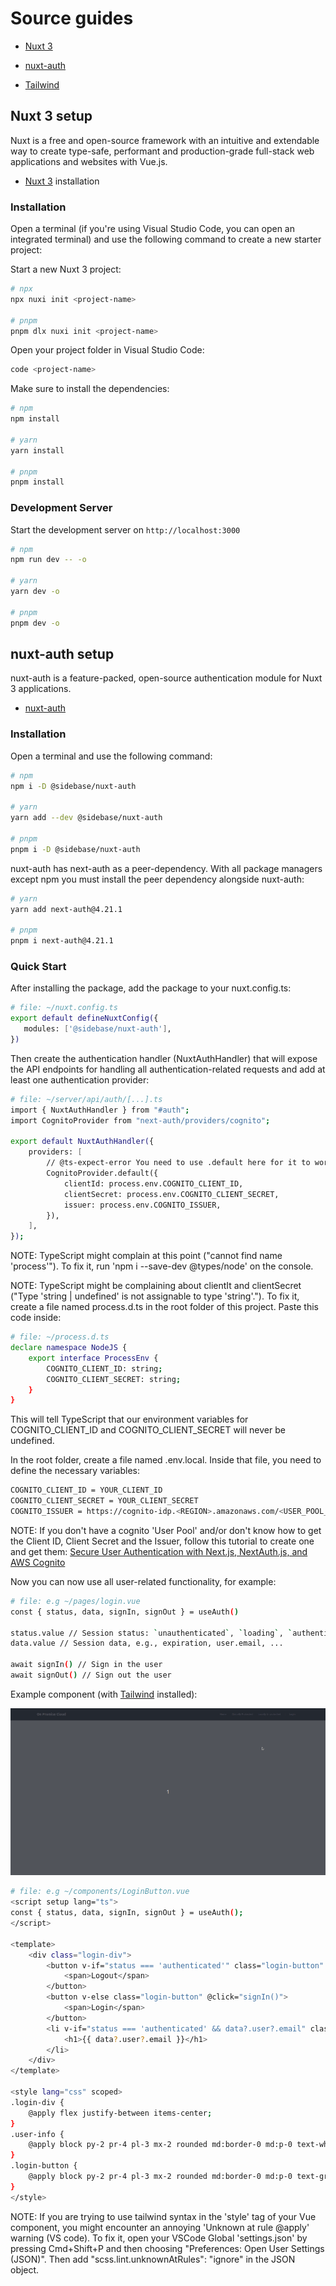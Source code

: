 # Source guides

-   [Nuxt 3](https://nuxt.com/docs/getting-started/installation)

-   [nuxt-auth](https://sidebase.io/nuxt-auth/getting-started/installation)

-   [Tailwind](https://tailwindcss.com/docs/guides/nuxtjs)

## Nuxt 3 setup

Nuxt is a free and open-source framework with an intuitive and extendable way to create type-safe, performant and production-grade full-stack web applications and websites with Vue.js.

-   [Nuxt 3](https://nuxt.com/docs/getting-started/installation) installation

### Installation

Open a terminal (if you're using Visual Studio Code, you can open an integrated terminal) and use the following command to create a new starter project:

Start a new Nuxt 3 project:

```bash
# npx
npx nuxi init <project-name>

# pnpm
pnpm dlx nuxi init <project-name>
```

Open your project folder in Visual Studio Code:

```bash
code <project-name>
```

Make sure to install the dependencies:

```bash
# npm
npm install

# yarn
yarn install

# pnpm
pnpm install
```

### Development Server

Start the development server on `http://localhost:3000`

```bash
# npm
npm run dev -- -o

# yarn
yarn dev -o

# pnpm
pnpm dev -o
```

<!-- ## Production

Build the application for production:

```bash
npm run build
```

Locally preview production build:

```bash
npm run preview
```

Check out the [deployment documentation](https://nuxt.com/docs/getting-started/deployment) for more information.
# nuxt3-cognito-dynamodb -->

## nuxt-auth setup

nuxt-auth is a feature-packed, open-source authentication module for Nuxt 3 applications.

-   [nuxt-auth](https://sidebase.io/nuxt-auth/getting-started/installation)

### Installation

Open a terminal and use the following command:

```bash
# npm
npm i -D @sidebase/nuxt-auth

# yarn
yarn add --dev @sidebase/nuxt-auth

# pnpm
pnpm i -D @sidebase/nuxt-auth
```

nuxt-auth has next-auth as a peer-dependency. With all package managers except npm you must install the peer dependency alongside nuxt-auth:

```bash
# yarn
yarn add next-auth@4.21.1

# pnpm
pnpm i next-auth@4.21.1
```

### Quick Start

After installing the package, add the package to your nuxt.config.ts:

```sh
# file: ~/nuxt.config.ts
export default defineNuxtConfig({
   modules: ['@sidebase/nuxt-auth'],
})
```

Then create the authentication handler (NuxtAuthHandler) that will expose the API endpoints for handling all authentication-related requests and add at least one authentication provider:

```sh
# file: ~/server/api/auth/[...].ts
import { NuxtAuthHandler } from "#auth";
import CognitoProvider from "next-auth/providers/cognito";

export default NuxtAuthHandler({
    providers: [
        // @ts-expect-error You need to use .default here for it to work during SSR. May be fixed via Vite at some point
        CognitoProvider.default({
            clientId: process.env.COGNITO_CLIENT_ID,
            clientSecret: process.env.COGNITO_CLIENT_SECRET,
            issuer: process.env.COGNITO_ISSUER,
        }),
    ],
});
```

NOTE: TypeScript might complain at this point ("cannot find name 'process'"). To fix it, run 'npm i --save-dev @types/node' on the console.

NOTE: TypeScript might be complaining about clientIt and clientSecret ("Type 'string | undefined' is not assignable to type 'string'."). To fix it, create a file named process.d.ts in the root folder of this project. Paste this code inside:

```sh
# file: ~/process.d.ts
declare namespace NodeJS {
    export interface ProcessEnv {
        COGNITO_CLIENT_ID: string;
        COGNITO_CLIENT_SECRET: string;
    }
}
```

This will tell TypeScript that our environment variables for COGNITO_CLIENT_ID and COGNITO_CLIENT_SECRET will never be undefined.

In the root folder, create a file named .env.local. Inside that file, you need to define the necessary variables:

```sh
COGNITO_CLIENT_ID = YOUR_CLIENT_ID
COGNITO_CLIENT_SECRET = YOUR_CLIENT_SECRET
COGNITO_ISSUER = https://cognito-idp.<REGION>.amazonaws.com/<USER_POOL_ID>
```

NOTE: If you don't have a cognito 'User Pool' and/or don't know how to get the Client ID, Client Secret and the Issuer, follow this tutorial to create one and get them: [Secure User Authentication with Next.js, NextAuth.js, and AWS Cognito](https://evoila.com/de/blog/2023/03/07/secure-user-authentication-with-next-js-nextauth-js-and-aws-cognito-2/)

Now you can now use all user-related functionality, for example:

```sh
# file: e.g ~/pages/login.vue
const { status, data, signIn, signOut } = useAuth()

status.value // Session status: `unauthenticated`, `loading`, `authenticated`
data.value // Session data, e.g., expiration, user.email, ...

await signIn() // Sign in the user
await signOut() // Sign out the user
```

Example component (with [Tailwind](https://tailwindcss.com/docs/guides/nuxtjs) installed):

<img src="public/nuxtAuth_01.gif">

```sh
# file: e.g ~/components/LoginButton.vue
<script setup lang="ts">
const { status, data, signIn, signOut } = useAuth();
</script>

<template>
    <div class="login-div">
        <button v-if="status === 'authenticated'" class="login-button" @click="signOut({ callbackUrl: '/' })">
            <span>Logout</span>
        </button>
        <button v-else class="login-button" @click="signIn()">
            <span>Login</span>
        </button>
        <li v-if="status === 'authenticated' && data?.user?.email" class="user-info">
            <h1>{{ data?.user?.email }}</h1>
        </li>
    </div>
</template>

<style lang="css" scoped>
.login-div {
    @apply flex justify-between items-center;
}
.user-info {
    @apply block py-2 pr-4 pl-3 mx-2 rounded md:border-0 md:p-0 text-white md:hover:text-white hover:bg-gray-700 md:hover:bg-transparent;
}
.login-button {
    @apply block py-2 pr-4 pl-3 mx-2 rounded md:border-0 md:p-0 text-gray-400 md:hover:text-white hover:bg-gray-700 hover:text-white md:hover:bg-transparent;
}
</style>
```

NOTE: If you are trying to use tailwind syntax in the 'style' tag of your Vue component, you might encounter an annoying 'Unknown at rule @apply' warning (VS code). To fix it, open your VSCode Global 'settings.json' by pressing Cmd+Shift+P and then choosing "Preferences: Open User Settings (JSON)". Then add "scss.lint.unknownAtRules": "ignore" in the JSON object.
